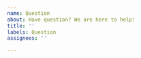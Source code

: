 ```yaml
---
name: Question
about: Have question? We are here to help!
title: ''
labels: Question
assignees: ''

---
```



